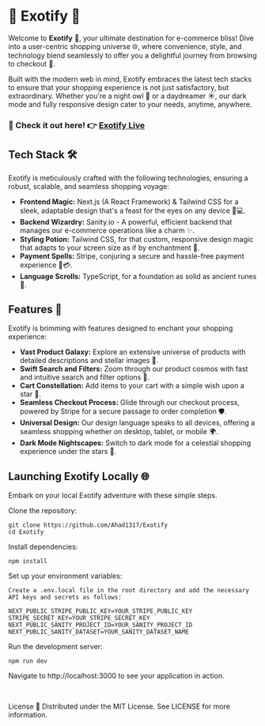 # 🌟 Exotify 🌟

Welcome to **Exotify** 🚀, your ultimate destination for e-commerce bliss! Dive into a user-centric shopping universe 🌐, where convenience, style, and technology blend seamlessly to offer you a delightful journey from browsing to checkout 🛒.

Built with the modern web in mind, Exotify embraces the latest tech stacks to ensure that your shopping experience is not just satisfactory, but extraordinary. Whether you're a night owl 🦉 or a daydreamer ☀️, our dark mode and fully responsive design cater to your needs, anytime, anywhere.

### 🛒 Check it out here! 👉 [Exotify Live](https://exotify.vercel.app/)

## Tech Stack 🛠️

Exotify is meticulously crafted with the following technologies, ensuring a robust, scalable, and seamless shopping voyage:

- **Frontend Magic:** Next.js (A React Framework) & Tailwind CSS for a sleek, adaptable design that's a feast for the eyes on any device 📱💻.
- **Backend Wizardry:** Sanity.io - A powerful, efficient backend that manages our e-commerce operations like a charm ✨.
- **Styling Potion:** Tailwind CSS, for that custom, responsive design magic that adapts to your screen size as if by enchantment 🎩.
- **Payment Spells:** Stripe, conjuring a secure and hassle-free payment experience 🔐💳.
- **Language Scrolls:** TypeScript, for a foundation as solid as ancient runes 📜.

## Features 🌈

Exotify is brimming with features designed to enchant your shopping experience:

- **Vast Product Galaxy:** Explore an extensive universe of products with detailed descriptions and stellar images 🌌.
- **Swift Search and Filters:** Zoom through our product cosmos with fast and intuitive search and filter options 🚀.
- **Cart Constellation:** Add items to your cart with a simple wish upon a star 🌟.
- **Seamless Checkout Process:** Glide through our checkout process, powered by Stripe for a secure passage to order completion 🛡️.
- **Universal Design:** Our design language speaks to all devices, offering a seamless shopping whether on desktop, tablet, or mobile 🌍.
- **Dark Mode Nightscapes:** Switch to dark mode for a celestial shopping experience under the stars 🌃.

## Launching Exotify Locally 🌐

Embark on your local Exotify adventure with these simple steps.

Clone the repository:
```
git clone https://github.com/Ahad1317/Exotify
cd Exotify
```
Install dependencies:
```
npm install
```

Set up your environment variables:
```
Create a .env.local file in the root directory and add the necessary API keys and secrets as follows:

NEXT_PUBLIC_STRIPE_PUBLIC_KEY=YOUR_STRIPE_PUBLIC_KEY
STRIPE_SECRET_KEY=YOUR_STRIPE_SECRET_KEY
NEXT_PUBLIC_SANITY_PROJECT_ID=YOUR_SANITY_PROJECT_ID
NEXT_PUBLIC_SANITY_DATASET=YOUR_SANITY_DATASET_NAME
```
Run the development server:
```
npm run dev
```
Navigate to http://localhost:3000 to see your application in action.

<br>

License 📜
Distributed under the MIT License. See LICENSE for more information.
